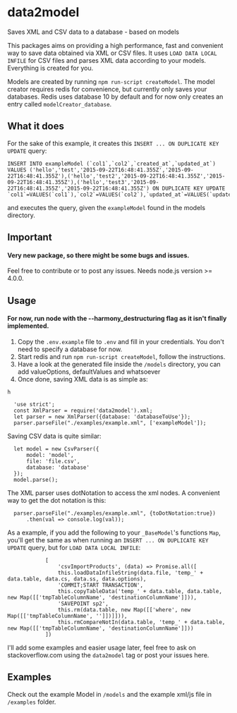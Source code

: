 # data2model
Saves XML and CSV data to a database - based on models

This packages aims on providing a high performance, fast and convenient way to save data obtained via XML or CSV files. 
It uses `LOAD DATA LOCAL INFILE` for CSV files and parses XML data according to your models. Everything is created for you.
 
Models are created by running `npm run-script createModel`. The model creator requires redis for convenience, 
but currently only saves your databases. Redis uses database 10 by default and for now only creates an entry called
`modelCreator_database`. 

## What it does

For the sake of this example, it creates this `INSERT ... ON DUPLICATE KEY UPDATE` query:

    INSERT INTO exampleModel (`col1`,`col2`,`created_at`,`updated_at`) VALUES ('hello','test','2015-09-22T16:48:41.355Z','2015-09-22T16:48:41.355Z'),('hello','test2','2015-09-22T16:48:41.355Z','2015-09-22T16:48:41.355Z'),('hello','test3','2015-09-22T16:48:41.355Z','2015-09-22T16:48:41.355Z') ON DUPLICATE KEY UPDATE `col1`=VALUES(`col1`),`col2`=VALUES(`col2`),`updated_at`=VALUES(`updated_at`)

and executes the query, given the `exampleModel` found in the models directory. 

## Important

#### Very new package, so there might be some bugs and issues. 
Feel free to contribute or to post any issues. 
Needs node.js version >= 4.0.0.

## Usage
  
#### For now, run node with the --harmony_destructuring flag as it isn't finally implemented. 
  
  1. Copy the `.env.example` file to `.env` and fill in your credentials. You don't need to specify a database for now. 
  2. Start redis and run `npm run-script createModel`, follow the instructions. 
  3. Have a look at the generated file inside the `/models` directory, you can add valueOptions, defaultValues and whatsoever
  4. Once done, saving XML data is as simple as:

`h`

      'use strict';
      const XmlParser = require('data2model').xml;
      let parser = new XmlParser({database: 'databaseToUse'});
      parser.parseFile("./examples/example.xml", ['exampleModel']);

Saving CSV data is quite similar:       
      
      let model = new CsvParser({
          model: 'model',
          file: 'file.csv',
          database: 'database'
      });
      model.parse();

The XML parser uses dotNotation to access the xml nodes. A convenient way to get the dot notation is this:
 
      parser.parseFile("./examples/example.xml", {toDotNotation:true})
          .then(val => console.log(val));


As a example, if you add the following to your `_BaseModel`'s functions `Map`, you'll get the same as when running an `INSERT ... ON DUPLICATE KEY UPDATE` query, but for `LOAD DATA LOCAL INFILE`:

                [
                    'csvImportProducts', (data) => Promise.all([
                    this.loadDataInfileString(data.file, 'temp_' + data.table, data.cs, data.ss, data.options),
                    'COMMIT;START TRANSACTION',
                    this.copyTableData('temp_' + data.table, data.table, new Map([['tmpTableColumnName', 'destinationColumnName']])),
                    'SAVEPOINT sp2',
                    this.rm(data.table, new Map([['where', new Map([['tmpTableColumnName', '']])]])),
                    this.rmCompareNotIn(data.table, 'temp_' + data.table, new Map([['tmpTableColumnName', 'destinationColumnName']]))
                ])

I'll add some examples and easier usage later, feel free to ask on stackoverflow.com using the `data2model` tag or post your issues here. 

## Examples

Check out the example Model in `/models` and the example xml/js file in `/examples` folder.


